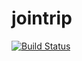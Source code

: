 # jointrip

[![Build Status](https://travis-ci.org/sughalith/jointrip.svg?branch=master)](https://travis-ci.org/sughalith/jointrip)
